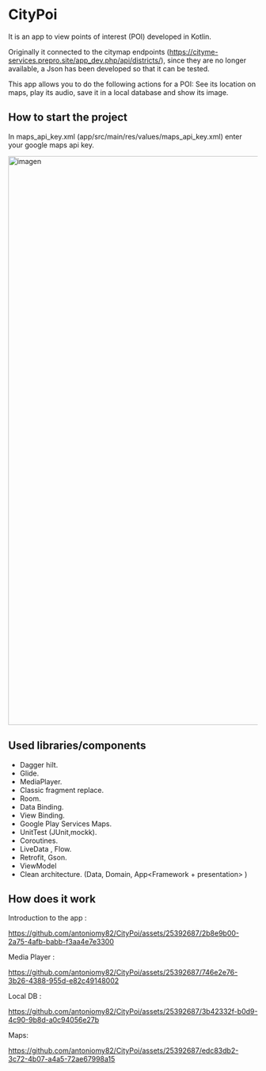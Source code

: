# CityPoi

It is an app to view points of interest (POI) developed in Kotlin.

Originally it connected to the citymap endpoints (https://cityme-services.prepro.site/app_dev.php/api/districts/), since they are no longer available, a Json has been developed so that it can be tested.

This app allows you to do the following actions for a POI: See its location on maps, play its audio, save it in a local database and show its image.

## How to start the project

In maps_api_key.xml (app/src/main/res/values/maps_api_key.xml) enter your google maps api key.

<img width="1149" alt="imagen" src="https://github.com/antoniomy82/CityPoi/assets/25392687/40b027f0-92fd-4eba-b6a5-d81220c6f2cb">


## Used libraries/components

  - Dagger hilt.
  - Glide.
  - MediaPlayer.
  - Classic fragment replace.
  - Room.
  - Data Binding.
  - View Binding.
  - Google Play Services Maps.
  - UnitTest (JUnit,mockk).
  - Coroutines.
  - LiveData , Flow.
  - Retrofit, Gson.
  - ViewModel
  - Clean architecture. (Data, Domain, App<Framework + presentation> )

## How does it work

Introduction to the app :

https://github.com/antoniomy82/CityPoi/assets/25392687/2b8e9b00-2a75-4afb-babb-f3aa4e7e3300

Media Player :

https://github.com/antoniomy82/CityPoi/assets/25392687/746e2e76-3b26-4388-955d-e82c49148002

Local DB : 

https://github.com/antoniomy82/CityPoi/assets/25392687/3b42332f-b0d9-4c90-9b8d-a0c94056e27b

Maps: 

https://github.com/antoniomy82/CityPoi/assets/25392687/edc83db2-3c72-4b07-a4a5-72ae67998a15



